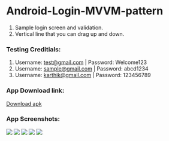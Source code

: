 # Android-Login-MVVM-pattern

1. Sample login screen and validation.
2. Vertical line that you can drag up and down.

### Testing Creditials:
1. Username: test@gmail.com | Password: Welcome123
2. Username: sample@gmail.com | Password: abcd1234
3. Username: karthik@gmail.com | Password: 123456789

### App Download link:
[Download apk](https://github.com/karthikraja66/Android-login-MVVM-pattern/raw/main/app/app-release.apk)

### App Screenshots:
![](https://github.com/karthikraja66/Android-login-MVVM-pattern/blob/main/screenshots/1.jpg) ![](https://github.com/karthikraja66/Android-login-MVVM-pattern/blob/main/screenshots/2.jpg) ![](https://github.com/karthikraja66/Android-login-MVVM-pattern/blob/main/screenshots/3.jpg) ![](https://github.com/karthikraja66/Android-login-MVVM-pattern/blob/main/screenshots/4.jpg) ![](https://github.com/karthikraja66/Android-login-MVVM-pattern/blob/main/screenshots/5.jpg)
